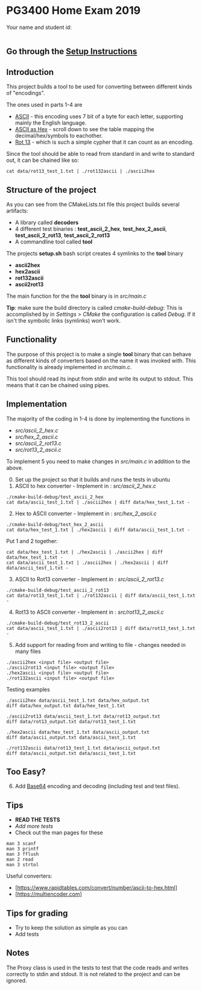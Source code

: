 # PG3400 Home Exam 2019

Your name and student id:
~~~~

~~~~

## Go through the [Setup Instructions](SETUP.md)

## Introduction

This project builds a tool to be used for converting between different 
kinds of "encodings".

The ones used in parts 1-4 are

* [ASCII](https://en.wikipedia.org/wiki/ASCII) - this encoding uses 7 bit 
of a byte for each letter, supporting mainly the English language.
* [ASCII as Hex](https://www.rapidtables.com/convert/number/hex-to-ascii.html) - 
scroll down to see the table mapping the decimal/hex/symbols to eachother.
* [Rot 13](https://en.wikipedia.org/wiki/ROT13) - which is such a simple
cypher that it can count as an encoding.
 
Since the tool should be able to read from standard in and write to
standard out, it can be chained like so:

~~~~
cat data/rot13_test_1.txt | ./rot132ascii | ./ascii2hex
~~~~

## Structure of the project

As you can see from the CMakeLists.txt file this project builds several artifacts:

* A library called **decoders**
* 4 different test binaries : **test_ascii_2_hex**, **test_hex_2_ascii**, **test_ascii_2_rot13**, **test_ascii_2_rot13**
* A commandline tool called **tool**

The projects **setup.sh** bash script creates 4 symlinks to the **tool** binary

* **ascii2hex**
* **hex2ascii**
* **rot132ascii**
* **ascii2rot13**

The main function for the the **tool** binary is in *src/main.c*

**Tip**: make sure the build directory is called *cmake-build-debug*: 
This is accomplished by in *Settings > CMake* the configuration is 
called *Debug*. If it isn't the symbolic links (symlinks) won't work.

## Functionality

The purpose of this project is to make a single **tool** binary that can
behave as different kinds of converters based on the name it was invoked
with. This functionality is already implemented in *src/main.c*.

This tool should read its input from stdin and write its output to stdout.
This means that it can be chained using pipes.

## Implementation

The majority of the coding in 1-4 is done by implementing the functions in
* *src/ascii_2_hex.c*
* *src/hex_2_ascii.c*
* *src/ascii_2_rot13.c*
* *src/rot13_2_ascii.c*

To implement 5 you need to make changes in *src/main.c* in addition to the above.

0. Set up the project so that it builds and runs the tests in ubuntu
1. ASCII to hex converter - Implement in : *src/ascii_2_hex.c*
~~~~
./cmake-build-debug/test_ascii_2_hex
cat data/ascii_test_1.txt | ./ascii2hex | diff data/hex_test_1.txt -
~~~~
2. Hex to ASCII converter - Implement in : *src/hex_2_ascii.c*
~~~~
./cmake-build-debug/test_hex_2_ascii
cat data/hex_test_1.txt | ./hex2ascii | diff data/ascii_test_1.txt -
~~~~
Put 1 and 2 together:
~~~~
cat data/hex_test_1.txt | ./hex2ascii | ./ascii2hex | diff data/hex_test_1.txt -
cat data/ascii_test_1.txt | ./ascii2hex | ./hex2ascii | diff data/ascii_test_1.txt -
~~~~
3. ASCII to Rot13 converter - Implement in : *src/ascii_2_rot13.c*
~~~~
./cmake-build-debug/test_ascii_2_rot13
cat data/rot13_test_1.txt | ./rot132ascii | diff data/ascii_test_1.txt -
~~~~
4. Rot13 to ASCII converter - Implement in : *src/rot13_2_ascii.c*
~~~~
./cmake-build-debug/test_rot13_2_ascii 
cat data/ascii_test_1.txt | ./ascii2rot13 | diff data/rot13_test_1.txt -
~~~~
5. Add support for reading from and writing to file - changes needed in many files
~~~~
./ascii2hex <input file> <output file>
./ascii2rot13 <input file> <output file>
./hex2ascii <input file> <output file>
./rot132ascii <input file> <output file>
~~~~
Testing examples
~~~~
./ascii2hex data/ascii_test_1.txt data/hex_output.txt
diff data/hex_output.txt data/hex_test_1.txt
~~~~
~~~~
./ascii2rot13 data/ascii_test_1.txt data/rot13_output.txt
diff data/rot13_output.txt data/rot13_test_1.txt
~~~~
~~~~
./hex2ascii data/hex_test_1.txt data/ascii_output.txt
diff data/ascii_output.txt data/ascii_test_1.txt
~~~~
~~~~
./rot132ascii data/rot13_test_1.txt data/ascii_output.txt
diff data/ascii_output.txt data/ascii_test_1.txt
~~~~

## Too Easy?
6. Add [Base64](https://en.wikipedia.org/wiki/Base64) encoding and decoding (including test and test files).

## Tips
- __READ THE TESTS__
- *Add more tests*
- Check out the man pages for these
~~~~
man 3 scanf
man 3 printf
man 3 fflush
man 2 read
man 3 strtol
~~~~
Useful converters:
- [https://www.rapidtables.com/convert/number/ascii-to-hex.html]
- [https://multiencoder.com]

## Tips for grading
* Try to keep the solution as simple as you can
* Add tests

## Notes
The Proxy class is used in the tests to test that the code reads and writes correctly to stdin and stdout. It is not related to the project and can be ignored.
